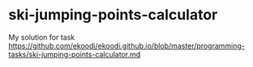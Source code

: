 # ski-jumping-points-calculator
My solution for task https://github.com/ekoodi/ekoodi.github.io/blob/master/programming-tasks/ski-jumping-points-calculator.md
